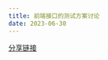 ```yaml
---
title: 前端接口的测试方案讨论
date: 2023-06-30 
---
```


<div>
    <a href="https://www.mubu.com/doc/4kbhyyZetbQ" target="_blank">分享链接</a>
</div>
